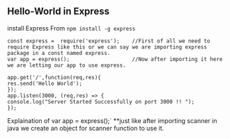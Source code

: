 ## Hello-World in Express

install Express From `npm install -g express`

```
const express =  require('express');    //First of all we need to require Express like this or we can say we are importing express package in a const named express.
var app = express();                    //Now after importing it here we are letting our app to use express. 

app.get('/',function(req,res){
res.send('Hello World');
});
app.listen(3000, (req,res) => {
console.log("Server Started Successfully on port 3000 !! ");
});
```

Explaination of var app = express();`
**just like after importing scanner in java we create an object for scanner function to use it.
